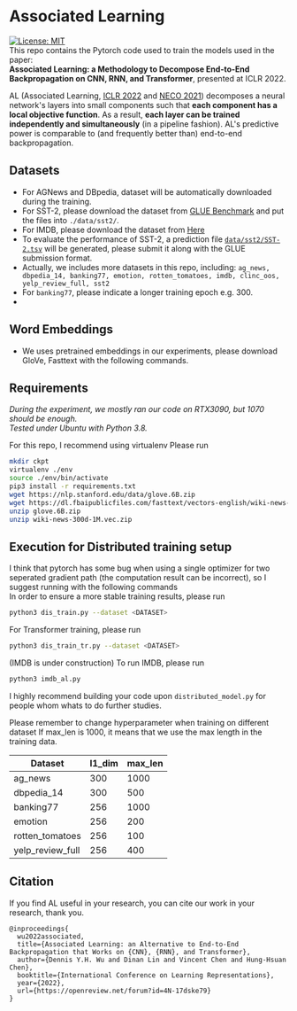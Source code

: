 
# Associated Learning
 [![License: MIT](https://img.shields.io/badge/License-MIT-yellow.svg)](https://opensource.org/licenses/MIT) <br>
This repo contains the Pytorch code used to train the models used in the paper:<br>
**Associated Learning: a Methodology to Decompose End-to-End Backpropagation on CNN, RNN, and Transformer**, presented at ICLR 2022.

AL (Associated Learning, [ICLR 2022](https://in.ncu.edu.tw/~hhchen/academic_works/wu22-associated.pdf) and [NECO 2021](https://github.com/SamYWK/Associated_Learning)) decomposes a neural network's layers into small components such that **each component has a local objective function**.  As a result, **each layer can be trained independently and simultaneously** (in a pipeline fashion).  AL's predictive power is comparable to (and frequently better than) end-to-end backpropagation.

## Datasets

* For AGNews and DBpedia, dataset will be automatically downloaded during the training.
* For SST-2, please download the dataset from [GLUE Benchmark](https://gluebenchmark.com/tasks) and put the files into `./data/sst2/`.
* For IMDB, please download the dataset from [Here](https://drive.google.com/file/d/1GRyOQs6TT0IXKDyha6zNjinmvREKyeuV/view?usp=sharing)
* To evaluate the performance of SST-2, a prediction file [`data/sst2/SST-2.tsv`](data/sst2/) will be generated, please submit it along with the GLUE submission format.
* Actually, we includes more datasets in this repo, including: `ag_news, dbpedia_14, banking77, emotion, rotten_tomatoes, imdb, clinc_oos, yelp_review_full, sst2`
* For `banking77`, please indicate a longer training epoch e.g. 300.
* 
## Word Embeddings

* We uses pretrained embeddings in our experiments, please download GloVe, Fasttext with the following commands. 

## Requirements

*During the experiment, we mostly ran our code on RTX3090, but 1070 should be enough.*<br>
*Tested under Ubuntu with Python 3.8.*

For this repo, I recommend using virtualenv
Please run <br> 
```bash
mkdir ckpt
virtualenv ./env
source ./env/bin/activate
pip3 install -r requirements.txt
wget https://nlp.stanford.edu/data/glove.6B.zip
wget https://dl.fbaipublicfiles.com/fasttext/vectors-english/wiki-news-300d-1M.vec.zip
unzip glove.6B.zip
unzip wiki-news-300d-1M.vec.zip
```

## Execution for Distributed training setup
 I think that pytorch has some bug when using a single optimizer for two seperated gradient path (the computation result can be incorrect), so I suggest running with the following commands <br> In order to ensure a more stable training results, please run <br>
 ```bash
 python3 dis_train.py --dataset <DATASET>
 ``` 
 For Transformer training, please run <br>
 ```bash
python3 dis_train_tr.py --dataset <DATASET>
 ```
(IMDB is under construction)
To run IMDB, please run
```bash
python3 imdb_al.py
```

I highly recommend building your code upon `distributed_model.py` for people whom whats to do further studies.

Please remember to change hyperparameter when training on different dataset
If max_len is 1000, it means that we use the max length in the training data.

| Dataset          | l1_dim | max_len |
|------------------|--------|---------|
| ag_news          | 300    | 1000    |
| dbpedia_14       | 300    | 500     |
| banking77        | 256    | 1000    |
| emotion          | 256    | 200     |
| rotten_tomatoes  | 256    | 100     |
| yelp_review_full | 256    | 400     |

## Citation

If you find AL useful in your research, you can cite our work in your research, thank you.

    @inproceedings{
      wu2022associated,
      title={Associated Learning: an Alternative to End-to-End Backpropagation that Works on {CNN}, {RNN}, and Transformer},
      author={Dennis Y.H. Wu and Dinan Lin and Vincent Chen and Hung-Hsuan Chen},
      booktitle={International Conference on Learning Representations},
      year={2022},
      url={https://openreview.net/forum?id=4N-17dske79}
    }
